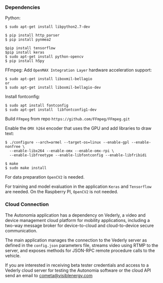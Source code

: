 ### Dependencies

Python:
```
$ sudo apt-get install libpython2.7-dev
```
```
$ pip install http_parser
$ pip install pynmea2

$pip install tensorflow
$pip install keras
$ sudo apt-get install python-opencv
$ pip install h5py

```
FFmpeg:
Add `OpenMAX Integration Layer` hardware acceleration support:
```
$ sudo apt-get install liboxmil-bellagio
or
$ sudo apt-get install liboxmil-bellagio-dev
```
Install fontconfig:
```
$ sudo apt install fontconfig
$ sudo apt-get install  libfontconfig1-dev
```

Build `FFmpeg` from repo `https://github.com/FFmpeg/FFmpeg.git`

Enable the `OMX h264` encoder that uses the GPU and add libraries to draw text:
```
$ ./configure --arch=armel --target-os=linux --enable-gpl --enable-nonfree \
  --enable-libx264 --enable-omx --enable-omx-rpi \
  --enable-libfreetype --enable-libfontconfig --enable-libfribidi

$ make
$ sudo make install
```
For data preparation `OpenCV2` is needed.

For training and model evaluation in the application `Keras` and `Tensorflow` are needed. On the Raspberry PI, `OpenCV2` is not needed.

### Cloud Connection
The Autonomia application has a dependency on Vederly, a video and device management cloud platform for mobility applications, including a two-way message broker for device-to-cloud and cloud-to-device secure communication. 

The main application manages the connection to the Vederly server as defined in the `config.json` parameters file, streams video using RTMP to the server, and exposes methods for JSON-RPC remote procedure calls to the vehicle. 

If you are interested in receiving beta tester credentials and access to a Vederly cloud server for testing the Autonomia software or the cloud API send an email to cometa@visiblenergy.com
